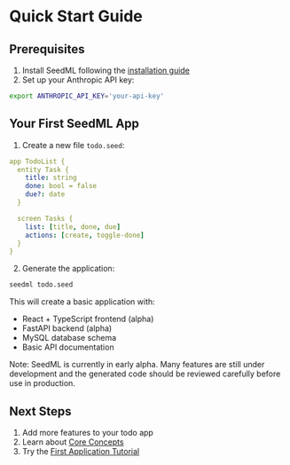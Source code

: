 # Quick Start Guide

## Prerequisites

1. Install SeedML following the [installation guide](installation.md)
2. Set up your Anthropic API key:
```bash
export ANTHROPIC_API_KEY='your-api-key'
```

## Your First SeedML App

1. Create a new file `todo.seed`:

```yaml
app TodoList {
  entity Task {
    title: string
    done: bool = false
    due?: date
  }

  screen Tasks {
    list: [title, done, due]
    actions: [create, toggle-done]
  }
}
```

2. Generate the application:

```bash
seedml todo.seed
```

This will create a basic application with:
- React + TypeScript frontend (alpha)
- FastAPI backend (alpha)
- MySQL database schema
- Basic API documentation

Note: SeedML is currently in early alpha. Many features are still under development and the generated code should be reviewed carefully before use in production.

## Next Steps

1. Add more features to your todo app
2. Learn about [Core Concepts](../core-concepts/overview.md)
3. Try the [First Application Tutorial](first-app.md)
